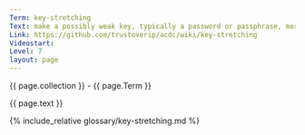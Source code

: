 ```yaml
---
Term: key-stretching
Text: make a possibly weak key, typically a password or passphrase, more secure against a brute-force attack by increasing the resources
Link: https://github.com/trustoverip/acdc/wiki/key-stretching
Videostart: 
Level: 7
layout: page
---
```


{{ page.collection }} - {{ page.Term }}

   {{ page.text }}

{% include_relative glossary/key-stretching.md %}

